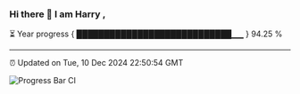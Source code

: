 ### Hi there 👋 I am Harry , 

⏳ Year progress { ████████████████████████████▁▁ } 94.25 %

---

⏰ Updated on Tue, 10 Dec 2024 22:50:54 GMT

![Progress Bar CI](https://github.com/duykhang68/duykhang68/workflows/Progress%20Bar%20CI/badge.svg)
